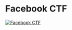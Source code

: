 <h1>Facebook CTF</h1>

[![Facebook CTF](http://img.youtube.com/vi/-3N5rgKeCoE/0.jpg)](http://www.youtube.com/watch?v=-3N5rgKeCoE)





